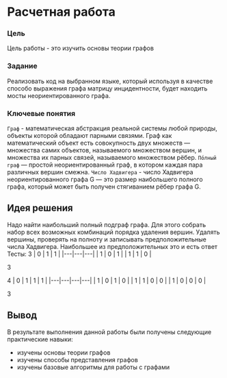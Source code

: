 # Расчетная работа 


### Цель

Цель работы - это изучить основы теории графов

### Задание

Реализовать код на выбранном языке, который используя в качестве способо выражения графа матрицу инцидентности, будет находить  мосты неориентированного графа.

### Ключевые понятия

`Граф` - математическая абстракция реальной системы любой природы, объекты которой обладают парными связями. Граф как математический объект есть совокупность двух множеств — множества самих объектов, называемого множеством вершин, и множества их парных связей, называемого множеством рёбер.
`По́лный граф` — простой неориентированный граф, в котором каждая пара различных вершин смежна.
`Число Хадвигера` - число Хадвигера неориентированного графа G — это размер наибольшего полного графа, который может быть получен стягиванием рёбер графа G.

## Идея решения

Надо найти наибольший полный подграф графа. Для этого собрать набор всех возможных комбинаций порядка удаления вершин. Удалять вершины, проверять на полноту и записывать предположительные числа Хадвигера.
Наибольшее из предположительных это и есть ответ
 Тесты:
3
| 0 | 1 | 1 |
|---|---|---|
| 1 | 0 | 1 |
| 1 | 1 | 0 |

3



4
| 0 | 1 | 1 | 1 |
|---|---|---|---|
| 1 | 0 | 1 | 0 |
| 1 | 1 | 0 | 0 |
| 1 | 0 | 0 | 0 |

3

## Вывод
 
В результате выполнения данной работы были получены следующие практические навыки:
- изучены основы теории графов
- изучены способы представления графов
- изучены базовые алгоритмы для работы с графами
